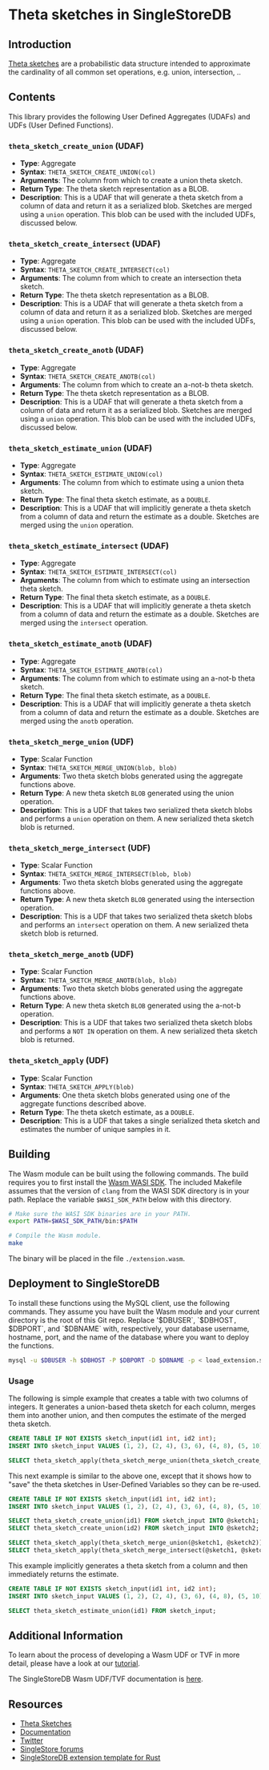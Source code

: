 # Theta sketches in SingleStoreDB

## Introduction

[Theta sketches](https://datasketches.apache.org/docs/Theta/ThetaSketchFramework.html) are a probabilistic data structure intended to approximate the cardinality of all common set operations,
e.g. union, intersection, ..

## Contents
This library provides the following User Defined Aggregates (UDAFs) and UDFs (User Defined Functions).

### `theta_sketch_create_union` (UDAF)
- **Type**: Aggregate
- **Syntax**: `THETA_SKETCH_CREATE_UNION(col)`
- **Arguments**: The column from which to create a union theta sketch.
- **Return Type**: The theta sketch representation as a BLOB.
- **Description**: This is a UDAF that will generate a theta sketch from a column of data and return it as a serialized blob.  Sketches are merged using a `union` operation.  This blob can be used with the included UDFs, discussed below.

### `theta_sketch_create_intersect` (UDAF)
- **Type**: Aggregate
- **Syntax**: `THETA_SKETCH_CREATE_INTERSECT(col)`
- **Arguments**: The column from which to create an intersection theta sketch.
- **Return Type**: The theta sketch representation as a BLOB.
- **Description**: This is a UDAF that will generate a theta sketch from a column of data and return it as a serialized blob.  Sketches are merged using a `union` operation.  This blob can be used with the included UDFs, discussed below.

### `theta_sketch_create_anotb` (UDAF)
- **Type**: Aggregate
- **Syntax**: `THETA_SKETCH_CREATE_ANOTB(col)`
- **Arguments**: The column from which to create an a-not-b theta sketch.
- **Return Type**: The theta sketch representation as a BLOB.
- **Description**: This is a UDAF that will generate a theta sketch from a column of data and return it as a serialized blob.  Sketches are merged using a `union` operation.  This blob can be used with the included UDFs, discussed below.

### `theta_sketch_estimate_union` (UDAF)
- **Type**: Aggregate
- **Syntax**: `THETA_SKETCH_ESTIMATE_UNION(col)`
- **Arguments**: The column from which to estimate using a union theta sketch.
- **Return Type**: The final theta sketch estimate, as a `DOUBLE`.
- **Description**: This is a UDAF that will implicitly generate a theta sketch from a column of data and return the estimate as a double.  Sketches are merged using the `union` operation.

### `theta_sketch_estimate_intersect` (UDAF)
- **Type**: Aggregate
- **Syntax**: `THETA_SKETCH_ESTIMATE_INTERSECT(col)`
- **Arguments**: The column from which to estimate using an intersection theta sketch.
- **Return Type**: The final theta sketch estimate, as a `DOUBLE`.
- **Description**: This is a UDAF that will implicitly generate a theta sketch from a column of data and return the estimate as a double.  Sketches are merged using the `intersect` operation.

### `theta_sketch_estimate_anotb` (UDAF)
- **Type**: Aggregate
- **Syntax**: `THETA_SKETCH_ESTIMATE_ANOTB(col)`
- **Arguments**: The column from which to estimate using an a-not-b theta sketch.
- **Return Type**: The final theta sketch estimate, as a `DOUBLE`.
- **Description**: This is a UDAF that will implicitly generate a theta sketch from a column of data and return the estimate as a double.  Sketches are merged using the `anotb` operation.

### `theta_sketch_merge_union` (UDF)
- **Type**: Scalar Function
- **Syntax**: `THETA_SKETCH_MERGE_UNION(blob, blob)`
- **Arguments**: Two theta sketch blobs generated using the aggregate functions above.
- **Return Type**: A new theta sketch `BLOB` generated using the union operation.
- **Description**: This is a UDF that takes two serialized theta sketch blobs and performs a `union` operation on them.  A new serialized theta sketch blob is returned.

### `theta_sketch_merge_intersect` (UDF)
- **Type**: Scalar Function
- **Syntax**: `THETA_SKETCH_MERGE_INTERSECT(blob, blob)`
- **Arguments**: Two theta sketch blobs generated using the aggregate functions above.
- **Return Type**: A new theta sketch `BLOB` generated using the intersection operation.
- **Description**: This is a UDF that takes two serialized theta sketch blobs and performs an `intersect` operation on them.  A new serialized theta sketch blob is returned.

### `theta_sketch_merge_anotb` (UDF)
- **Type**: Scalar Function
- **Syntax**: `THETA_SKETCH_MERGE_ANOTB(blob, blob)`
- **Arguments**: Two theta sketch blobs generated using the aggregate functions above.
- **Return Type**: A new theta sketch `BLOB` generated using the a-not-b operation.
- **Description**: This is a UDF that takes two serialized theta sketch blobs and performs a `NOT IN` operation on them.  A new serialized theta sketch blob is returned.

### `theta_sketch_apply` (UDF)
- **Type**: Scalar Function
- **Syntax**: `THETA_SKETCH_APPLY(blob)`
- **Arguments**: One theta sketch blobs generated using one of the aggregate functions described above.
- **Return Type**: The theta sketch estimate, as a `DOUBLE`.
- **Description**: This is a UDF that takes a single serialized theta sketch and estimates the number of unique samples in it.

## Building
The Wasm module can be built using the following commands.  The build requires you to first install the [Wasm WASI SDK](https://github.com/WebAssembly/wasi-sdk).  The included Makefile assumes that the version of `clang` from the WASI SDK directory is in your path.  Replace the variable `$WASI_SDK_PATH` below with this directory.
```bash
# Make sure the WASI SDK binaries are in your PATH.
export PATH=$WASI_SDK_PATH/bin:$PATH

# Compile the Wasm module.
make
```
The binary will be placed in the file `./extension.wasm`.

## Deployment to SingleStoreDB
To install these functions using the MySQL client, use the following commands.  They assume you have built the Wasm module and your current directory is the root of this Git repo.  Replace '$DBUSER`, `$DBHOST`, `$DBPORT`, and `$DBNAME` with, respectively, your database username, hostname, port, and the name of the database where you want to deploy the functions.
```bash
mysql -u $DBUSER -h $DBHOST -P $DBPORT -D $DBNAME -p < load_extension.sql
```

### Usage
The following is simple example that creates a table with two columns of integers.  It generates a union-based theta sketch for each column, merges them into another union, and then computes the estimate of the merged theta sketch.
```sql
CREATE TABLE IF NOT EXISTS sketch_input(id1 int, id2 int);
INSERT INTO sketch_input VALUES (1, 2), (2, 4), (3, 6), (4, 8), (5, 10), (6, 12), (7, 14), (8, 16), (9, 18), (10, 20);

SELECT theta_sketch_apply(theta_sketch_merge_union(theta_sketch_create_union(id1), theta_sketch_create_union(id2))) FROM sketch_input;
```

This next example is similar to the above one, except that it shows how to "save" the theta sketches in User-Defined Variables so they can be re-used.
```sql
CREATE TABLE IF NOT EXISTS sketch_input(id1 int, id2 int);
INSERT INTO sketch_input VALUES (1, 2), (2, 4), (3, 6), (4, 8), (5, 10), (6, 12), (7, 14), (8, 16), (9, 18), (10, 20);

SELECT theta_sketch_create_union(id1) FROM sketch_input INTO @sketch1;
SELECT theta_sketch_create_union(id2) FROM sketch_input INTO @sketch2;

SELECT theta_sketch_apply(theta_sketch_merge_union(@sketch1, @sketch2));
SELECT theta_sketch_apply(theta_sketch_merge_intersect(@sketch1, @sketch2));
```

This example implicitly generates a theta sketch from a column and then immediately returns the estimate.
```sql
CREATE TABLE IF NOT EXISTS sketch_input(id1 int, id2 int);
INSERT INTO sketch_input VALUES (1, 2), (2, 4), (3, 6), (4, 8), (5, 10), (6, 12), (7, 14), (8, 16), (9, 18), (10, 20);

SELECT theta_sketch_estimate_union(id1) FROM sketch_input;
```

## Additional Information
To learn about the process of developing a Wasm UDF or TVF in more detail, please have a look at our [tutorial](https://singlestore-labs.github.io/singlestore-wasm-toolkit/html/Tutorial-Overview.html).

The SingleStoreDB Wasm UDF/TVF documentation is [here](https://docs.singlestore.com/managed-service/en/reference/code-engine---powered-by-wasm.html).

## Resources
* [Theta Sketches](https://datasketches.apache.org/docs/Theta/ThetaSketchFramework.html)
* [Documentation](https://docs.singlestore.com)
* [Twitter](https://twitter.com/SingleStoreDevs)
* [SingleStore forums](https://www.singlestore.com/forum)
* [SingleStoreDB extension template for Rust](https://github.com/singlestore-labs/singlestoredb-extension-rust-template)

